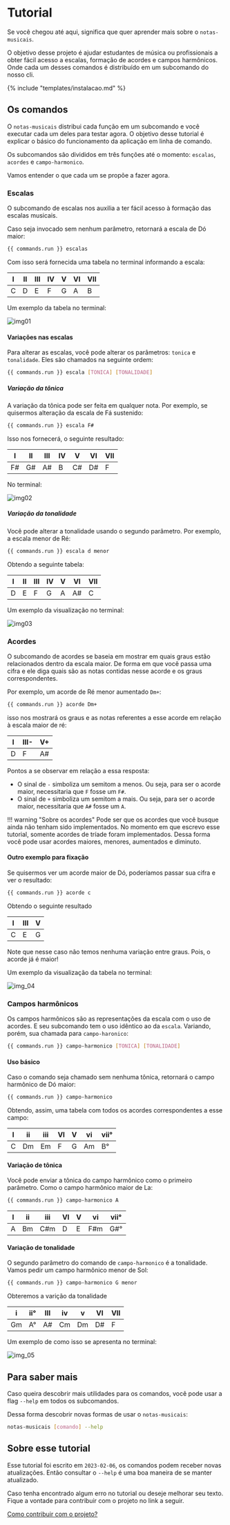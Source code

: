 # Tutorial

Se você chegou até aqui, significa que quer aprender mais sobre o `notas-musicais`.

O objetivo desse projeto é ajudar estudantes de música ou profissionais a obter fácil acesso a escalas, formação de acordes e campos harmônicos. Onde cada um desses comandos é distribuído em um subcomando do nosso cli.

{% include "templates/instalacao.md" %}

## Os comandos

O `notas-musicais` distribui cada função em um subcomando e você executar cada um deles para testar agora. O objetivo desse tutorial é explicar o básico do funcionamento da aplicação em linha de comando.

Os subcomandos são divididos em três funções até o momento: `escalas`, `acordes` e `campo-harmonico`. 

Vamos entender o que cada um se propõe a fazer agora.

### Escalas

O subcomando de escalas nos auxilia a ter fácil acesso à formação das escalas musicais.

Caso seja invocado sem nenhum parâmetro, retornará a escala de Dó maior:

```bash
{{ commands.run }} escalas
```

Com isso será fornecida uma tabela no terminal informando a escala:

| I | II | III | IV | V | VI | VII |
| - | -- | --- | -- | - | -- | --- |
| C | D  | E   | F  | G | A  | B   |

Um exemplo da tabela no terminal:

![img01](assets/tutorial/img_01.png)

#### Variações nas escalas

Para alterar as escalas, você pode alterar os parâmetros: `tonica` e `tonalidade`. Eles são chamados na seguinte ordem:

```bash
{{ commands.run }} escala [TONICA] [TONALIDADE]
```

##### Variação da tônica

A variação da tônica pode ser feita em qualquer nota. Por exemplo, se quisermos alteração da escala de Fá sustenido:

```bash
{{ commands.run }} escala F#
```

Isso nos fornecerá, o seguinte resultado:

| I | II | III | IV | V | VI | VII |
| - | -- | --- | -- | - | -- | --- |
| F# | G#  | A#   | B  | C# | D#  | F   |

No terminal:

![img02](assets/tutorial/img_02.png)

##### Variação da tonalidade

Você pode alterar a tonalidade usando o segundo parâmetro. Por exemplo, a escala menor de Ré:

```bash
{{ commands.run }} escala d menor
```

Obtendo a seguinte tabela:

| I | II | III | IV | V | VI | VII |
| - | -- | --- | -- | - | -- | --- |
| D | E  | F   | G  | A | A# | C   |

Um exemplo da visualização no terminal:

![img03](assets/tutorial/img_03.png)

### Acordes

O subcomando de acordes se baseia em mostrar em quais graus estão relacionados dentro da escala maior. De forma em que você passa uma cifra e ele diga quais são as notas contidas nesse acorde e os graus correspondentes.

Por exemplo, um acorde de Ré menor aumentado `Dm+`:

```bash
{{ commands.run }} acorde Dm+
```

isso nos mostrará os graus e as notas referentes a esse acorde em relação à escala maior de ré:

| I | III- | V+ |
| - | ---- | -- |
| D | F    | A# |

Pontos a se observar em relação a essa resposta:

- O sinal de `-` simboliza um semitom a menos. Ou seja, para ser o acorde maior, necessitaria que `F` fosse um `F#`.
- O sinal de `+` simboliza um semitom a mais. Ou seja, para ser o acorde maior, necessitaria que `A#` fosse um `A`.

!!! warning "Sobre os acordes"
Pode ser que os acordes que você busque ainda não tenham sido implementados. No momento em que escrevo esse tutorial, somente acordes de tríade foram implementados. Dessa forma você pode usar acordes maiores, menores, aumentados e diminuto.

#### Outro exemplo para fixação

Se quisermos ver um acorde maior de Dó, poderíamos passar sua cifra e ver o resultado:

```bash
{{ commands.run }} acorde c
```

Obtendo o seguinte resultado

| I | III | V |
| - | --- | - |
| C | E   | G |

Note que nesse caso não temos nenhuma variação entre graus. Pois, o acorde já é maior!

Um exemplo da visualização da tabela no terminal:

![img_04](assets/tutorial/img_04.png)

### Campos harmônicos

Os campos harmônicos são as representações da escala com o uso de acordes. E seu subcomando tem o uso idêntico ao da `escala`. Variando, porém, sua chamada para `campo-haronico`:

```bash
{{ commands.run }} campo-harmonico [TONICA] [TONALIDADE]
```

#### Uso básico

Caso o comando seja chamado sem nenhuma tônica, retornará o campo harmônico de Dó maior:

```bash
{{ commands.run }} campo-harmonico
```

Obtendo, assim, uma tabela com todos os acordes correspondentes a esse campo:

| I | ii | iii | VI | V | vi | vii° |
| - | -- | --- | -- | - | -- | ---- |
| C | Dm | Em  | F  | G | Am | B°   |

#### Variação de tônica

Você pode enviar a tônica do campo harmônico como o primeiro parâmetro. Como o campo harmônico maior de La:

```bash
{{ commands.run }} campo-harmonico A
```

| I | ii | iii | VI | V | vi | vii° |
| - | -- | --- | -- | - | -- | ---- |
| A | Bm | C#m | D  | E | F#m | G#° |

#### Variação de tonalidade

O segundo parâmetro do comando de `campo-harmonico` é a tonalidade. Vamos pedir um campo harmônico menor de Sol:

```bash
{{ commands.run }} campo-harmonico G menor
```

Obteremos a varição da tonalidade

| i | ii° | III | iv | v | VI | VII |
| - | --- | --- | -- | - | -- | --- |
| Gm | A° | A# | Cm | Dm | D# | F |

Um exemplo de como isso se apresenta no terminal:

![img_05](assets/tutorial/img_05.png)

## Para saber mais

Caso queira descobrir mais utilidades para os comandos, você pode usar a flag `--help` em todos os subcomandos.

Dessa forma descobrir novas formas de usar o `notas-musicais`:

```bash
notas-musicais [comando] --help
```

## Sobre esse tutorial

Esse tutorial foi escrito em `2023-02-06`, os comandos podem receber novas atualizações. Então consultar o `--help` é uma boa maneira de se manter atualizado.

Caso tenha encontrado algum erro no tutorial ou deseje melhorar seu texto. Fique a vontade para contribuir com o projeto no link a seguir.

[Como contribuir com o projeto?](/02_contribua/)
